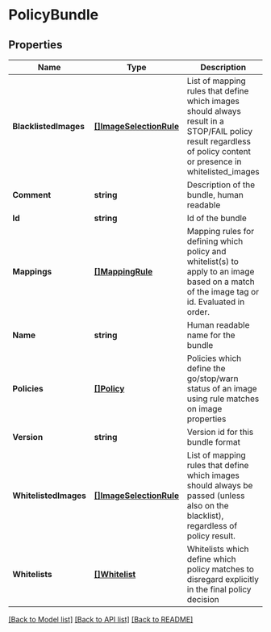 # PolicyBundle

## Properties

Name | Type | Description | Notes
------------ | ------------- | ------------- | -------------
**BlacklistedImages** | [**[]ImageSelectionRule**](ImageSelectionRule.md) | List of mapping rules that define which images should always result in a STOP/FAIL policy result regardless of policy content or presence in whitelisted_images | [optional] 
**Comment** | **string** | Description of the bundle, human readable | [optional] 
**Id** | **string** | Id of the bundle | 
**Mappings** | [**[]MappingRule**](MappingRule.md) | Mapping rules for defining which policy and whitelist(s) to apply to an image based on a match of the image tag or id. Evaluated in order. | 
**Name** | **string** | Human readable name for the bundle | [optional] 
**Policies** | [**[]Policy**](Policy.md) | Policies which define the go/stop/warn status of an image using rule matches on image properties | 
**Version** | **string** | Version id for this bundle format | 
**WhitelistedImages** | [**[]ImageSelectionRule**](ImageSelectionRule.md) | List of mapping rules that define which images should always be passed (unless also on the blacklist), regardless of policy result. | [optional] 
**Whitelists** | [**[]Whitelist**](Whitelist.md) | Whitelists which define which policy matches to disregard explicitly in the final policy decision | [optional] 

[[Back to Model list]](../README.md#documentation-for-models) [[Back to API list]](../README.md#documentation-for-api-endpoints) [[Back to README]](../README.md)


